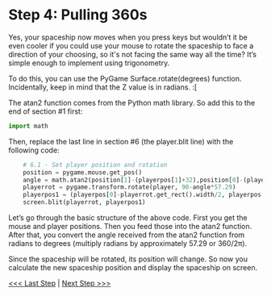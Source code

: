 # Step 4: Pulling 360s

Yes, your spaceship now moves when you press keys but wouldn’t it be even cooler if you could use your mouse to rotate the spaceship to face a direction of your choosing, so it's not facing the same way all the time? It’s simple enough to implement using trigonometry.

To do this, you can use the PyGame Surface.rotate(degrees) function. Incidentally, keep in mind that the Z value is in radians. :[

The atan2 function comes from the Python math library. So add this to the end of section #1 first:

```python
import math
```

Then, replace the last line in section #6 (the player.blit line) with the following code:

```python
    # 6.1 - Set player position and rotation
    position = pygame.mouse.get_pos()
    angle = math.atan2(position[1]-(playerpos[1]+32),position[0]-(playerpos[0]+26))
    playerrot = pygame.transform.rotate(player, 90-angle*57.29)
    playerpos1 = (playerpos[0]-playerrot.get_rect().width/2, playerpos[1]-playerrot.get_rect().height/2)
    screen.blit(playerrot, playerpos1)
```

Let’s go through the basic structure of the above code. First you get the mouse and player positions. Then you feed those into the atan2 function. After that, you convert the angle received from the atan2 function from radians to degrees (multiply radians by approximately 57.29 or 360/2π).

Since the spaceship will be rotated, its position will change. So now you calculate the new spaceship position and display the spaceship on screen.

[<<< Last Step](./step3.md) | [Next Step >>>](./step5.md)
